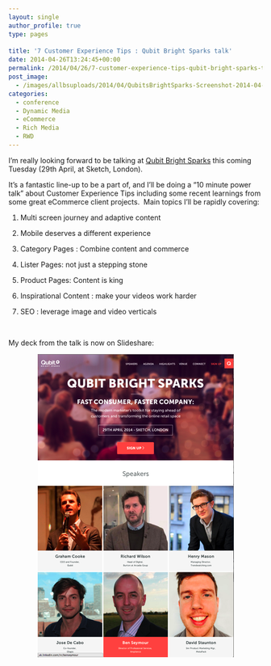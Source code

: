 ```yaml
---
layout: single
author_profile: true
type: pages

title: '7 Customer Experience Tips : Qubit Bright Sparks talk'
date: 2014-04-26T13:24:45+00:00
permalink: /2014/04/26/7-customer-experience-tips-qubit-bright-sparks-talk/
post_image:
  - /images/allbsuploads/2014/04/QubitsBrightSparks-Screenshot-2014-04-26-14.23.37.png
categories:
  - conference
  - Dynamic Media
  - eCommerce
  - Rich Media
  - RWD
---
```

I’m really looking forward to be talking at [Qubit Bright Sparks](http://qubitbrightsparks.co.uk/) this coming Tuesday (29th April, at Sketch, London).

It’s a fantastic line-up to be a part of, and I’ll be doing a &#8220;10 minute power talk” about Customer Experience Tips including some recent learnings from some great eCommerce client projects.  Main topics I’ll be rapidly covering:

1) Multi screen journey and adaptive content

2) Mobile deserves a different experience

3) Category Pages : Combine content and commerce

4) Lister Pages: not just a stepping stone

5) Product Pages: Content is king

6) Inspirational Content : make your videos work harder

7) SEO : leverage image and video verticals

&nbsp;

My deck from the talk is now on Slideshare:

<img style="display: block; margin-left: auto; margin-right: auto;" title="QubitsBrightSparks-Screenshot 2014-04-07 22.12.04.png" src="/images/allbsuploads/2014/04/QubitsBrightSparks-Screenshot-2014-04-07-22.12.04.png" alt="QubitsBrightSparks Screenshot 2014 04 07 22 12 04" width="389" height="600" border="0" />
